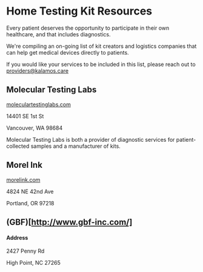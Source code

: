 # Home Testing Kit Resources

Every patient deserves the opportunity to participate in their own healthcare, and that includes diagnostics.

We're compiling an on-going list of kit creators and logistics companies that can help get medical devices directly to patients.

If you would like your services to be included in this list, please reach out to [providers@kalamos.care](mailto:providers@kalamos.care)


## Molecular Testing Labs
[moleculartestinglabs.com](https://www.moleculartestinglabs.com)

14401 SE 1st St

Vancouver, WA 98684

Molecular Testing Labs is both a provider of diagnostic services for patient-collected samples and a manufacturer of kits.


## Morel Ink
[morelink.com](https://www.morelink.com/)

4824 NE 42nd Ave

Portland, OR 97218


## (GBF)[http://www.gbf-inc.com/]

#### Address
2427 Penny Rd

High Point, NC 27265

